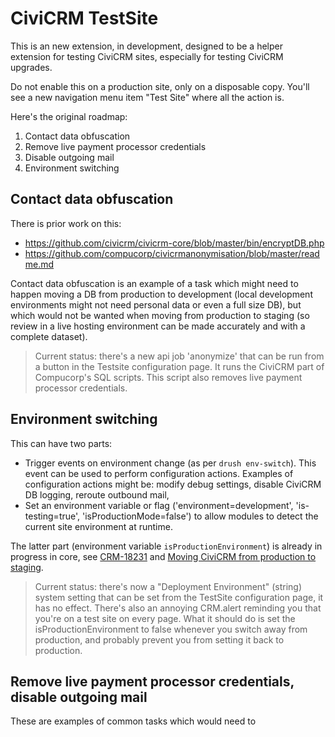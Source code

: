 # CiviCRM TestSite

This is an new extension, in development, designed to be a helper extension for testing CiviCRM sites, especially for testing CiviCRM upgrades.

Do not enable this on a production site, only on a disposable copy. You'll see a new navigation menu item "Test Site" where all the action is.

Here's the original roadmap:

1. Contact data obfuscation
2. Remove live payment processor credentials
3. Disable outgoing mail
4. Environment switching

## Contact data obfuscation

There is prior work on this:

* https://github.com/civicrm/civicrm-core/blob/master/bin/encryptDB.php
* https://github.com/compucorp/civicrmanonymisation/blob/master/readme.md

Contact data obfuscation is an example of a task which might need to happen moving a DB from production to development (local development environments might not need personal data or even a full size DB), but which would not be wanted when moving from production to staging (so review in a live hosting environment can be made accurately and with a complete dataset).

> Current status: there's a new api job 'anonymize' that can be run from a button in the Testsite configuration page. It runs the CiviCRM part of Compucorp's SQL scripts. This script also removes live payment processor credentials.

## Environment switching

This can have two parts:

* Trigger events on environment change (as per `drush env-switch`). This event can be used to perform configuration actions. Examples of configuration actions might be: modify debug settings, disable CiviCRM DB logging, reroute outbound mail,
* Set an environment variable or flag ('environment=development', 'is-testing=true', 'isProductionMode=false') to allow modules to detect the current site environment at runtime.

The latter part (environment variable `isProductionEnvironment`) is already in progress in core, see [CRM-18231](https://issues.civicrm.org/jira/browse/CRM-18231) and 
[Moving CiviCRM from production to staging](https://wiki.civicrm.org/confluence/display/CRMDOC/Moving+CiviCRM+instance+from+production+to+staging).

> Current status: there's now a "Deployment Environment" (string) system setting that can be set from the TestSite configuration page, it has no effect. There's also an annoying CRM.alert reminding you that you're on a test site on every page. What it should do is set the isProductionEnvironment to false whenever you switch away from production, and probably prevent you from setting it back to production.


## Remove live payment processor credentials, disable outgoing mail

These are examples of common tasks which would need to 

